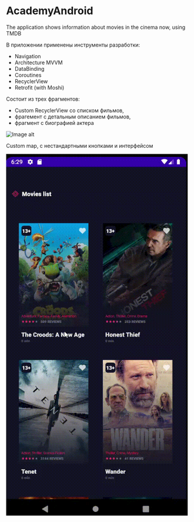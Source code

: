 # AcademyAndroid
The application shows information about movies in the cinema now, using TMDB

В приложении применены инструменты разработки:

+ Navigation
+ Architecture MVVM
+ DataBinding
+ Сoroutines
+ RecyclerView 
+ Retrofit (with Moshi)

Состоит из трех фрагментов:

* Сustom RecyclerView со списком фильмов,
* фрагемент с детальным описанием фильмов,
* фрагмент с биографией актера

![Image alt](https://github.com/Art-bond/okRes/blob/main/demo7.gif)

Custom map, c нестандартными кнопками и интерфейсом

![Image alt](https://github.com/Art-bond/okRes/blob/main/local.gif)
